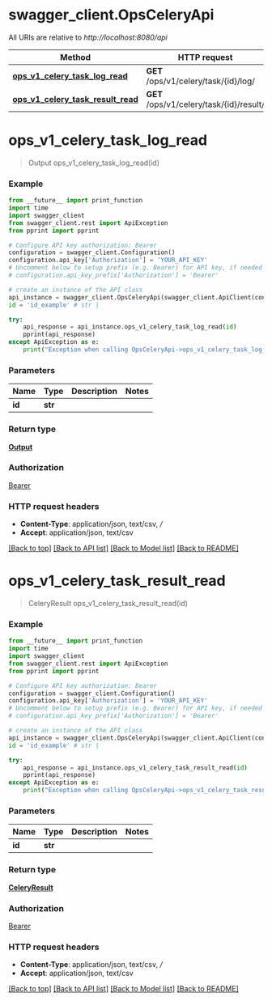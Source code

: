 # swagger_client.OpsCeleryApi

All URIs are relative to *http://localhost:8080/api*

Method | HTTP request | Description
------------- | ------------- | -------------
[**ops_v1_celery_task_log_read**](OpsCeleryApi.md#ops_v1_celery_task_log_read) | **GET** /ops/v1/celery/task/{id}/log/ | 
[**ops_v1_celery_task_result_read**](OpsCeleryApi.md#ops_v1_celery_task_result_read) | **GET** /ops/v1/celery/task/{id}/result/ | 


# **ops_v1_celery_task_log_read**
> Output ops_v1_celery_task_log_read(id)





### Example
```python
from __future__ import print_function
import time
import swagger_client
from swagger_client.rest import ApiException
from pprint import pprint

# Configure API key authorization: Bearer
configuration = swagger_client.Configuration()
configuration.api_key['Authorization'] = 'YOUR_API_KEY'
# Uncomment below to setup prefix (e.g. Bearer) for API key, if needed
# configuration.api_key_prefix['Authorization'] = 'Bearer'

# create an instance of the API class
api_instance = swagger_client.OpsCeleryApi(swagger_client.ApiClient(configuration))
id = 'id_example' # str | 

try:
    api_response = api_instance.ops_v1_celery_task_log_read(id)
    pprint(api_response)
except ApiException as e:
    print("Exception when calling OpsCeleryApi->ops_v1_celery_task_log_read: %s\n" % e)
```

### Parameters

Name | Type | Description  | Notes
------------- | ------------- | ------------- | -------------
 **id** | **str**|  | 

### Return type

[**Output**](Output.md)

### Authorization

[Bearer](../README.md#Bearer)

### HTTP request headers

 - **Content-Type**: application/json, text/csv, */*
 - **Accept**: application/json, text/csv

[[Back to top]](#) [[Back to API list]](../README.md#documentation-for-api-endpoints) [[Back to Model list]](../README.md#documentation-for-models) [[Back to README]](../README.md)

# **ops_v1_celery_task_result_read**
> CeleryResult ops_v1_celery_task_result_read(id)





### Example
```python
from __future__ import print_function
import time
import swagger_client
from swagger_client.rest import ApiException
from pprint import pprint

# Configure API key authorization: Bearer
configuration = swagger_client.Configuration()
configuration.api_key['Authorization'] = 'YOUR_API_KEY'
# Uncomment below to setup prefix (e.g. Bearer) for API key, if needed
# configuration.api_key_prefix['Authorization'] = 'Bearer'

# create an instance of the API class
api_instance = swagger_client.OpsCeleryApi(swagger_client.ApiClient(configuration))
id = 'id_example' # str | 

try:
    api_response = api_instance.ops_v1_celery_task_result_read(id)
    pprint(api_response)
except ApiException as e:
    print("Exception when calling OpsCeleryApi->ops_v1_celery_task_result_read: %s\n" % e)
```

### Parameters

Name | Type | Description  | Notes
------------- | ------------- | ------------- | -------------
 **id** | **str**|  | 

### Return type

[**CeleryResult**](CeleryResult.md)

### Authorization

[Bearer](../README.md#Bearer)

### HTTP request headers

 - **Content-Type**: application/json, text/csv, */*
 - **Accept**: application/json, text/csv

[[Back to top]](#) [[Back to API list]](../README.md#documentation-for-api-endpoints) [[Back to Model list]](../README.md#documentation-for-models) [[Back to README]](../README.md)

